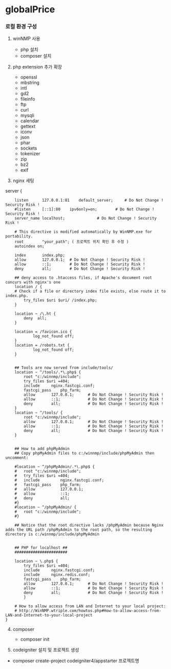 # globalPrice

### 로컬 환경 구성 <br>
1. winNMP 사용
   - php 설치
   - composer 설치

2. php extension 추가 확장
   - openssl
   - mbstring
   - intl
   - gd2
   - fileinfo
   - ftp
   - curl
   - mysqli
   - calendar
   - gettext
   - iconv
   - json
   - phar
   - sockets
   - tokenizer
   - zip
   - bz2
   - exif

3. nginx 세팅

server {

		listen		127.0.0.1:81	default_server;		# Do Not Change ! Security Risk !
		#listen		[::1]:80	ipv6only=on;		# Do Not Change ! Security Risk !
		server_name	localhost;				# Do Not Change ! Security Risk !

		# This directive is modified automatically by WinNMP.exe for portability.
		root		"your_path"; ( 프로젝트 위치 확인 후 수정 )
		autoindex on;

		index       index.php;
		allow		127.0.0.1;	# Do Not Change ! Security Risk !
		allow		::1;		# Do Not Change ! Security Risk !
		deny		all;		# Do Not Change ! Security Risk !

		## deny access to .htaccess files, if Apache's document root concurs with nginx's one
		location / {
        # Check if a file or directory index file exists, else route it to index.php.
        	try_files $uri $uri/ /index.php;
        }

		location ~ /\.ht {
			deny  all;
		}

		location = /favicon.ico {
				log_not_found off; 
		}
		location = /robots.txt {
				log_not_found off; 
		}


		## Tools are now served from include/tools/
		location ~ ^/tools/.*\.php$ {					
			root "c:/winnmp/include";
			try_files $uri =404; 
			include		nginx.fastcgi.conf;
			fastcgi_pass	php_farm;
			allow		127.0.0.1;		# Do Not Change ! Security Risk !
			allow		::1;			# Do Not Change ! Security Risk !
			deny		all;			# Do Not Change ! Security Risk !
		}
		location ~ ^/tools/ {
			root "c:/winnmp/include";
			allow		127.0.0.1;		# Do Not Change ! Security Risk !
			allow		::1;			# Do Not Change ! Security Risk !
			deny		all;			# Do Not Change ! Security Risk !
		}


		## How to add phpMyAdmin 
		## Copy phpMyAdmin files to c:/winnmp/include/phpMyAdmin then uncomment:

		#location ~ ^/phpMyAdmin/.*\.php$ {
		#	root "c:/winnmp/include";
		#	try_files $uri =404; 
		#	include         nginx.fastcgi.conf;
		#	fastcgi_pass    php_farm;
		#	allow           127.0.0.1;  
		#	allow           ::1;
		#	deny            all;
		#}       
		#location ~ ^/phpMyAdmin/ {
		#	root "c:/winnmp/include";
		#}

		## Notice that the root directive lacks /phpMyAdmin because Nginx adds the URL path /phpMyAdmin to the root path, so the resulting directory is c:/winnmp/include/phpMyAdmin
		

		## PHP for localhost ##
		#######################

		location ~ \.php$ {
			try_files $uri =404; 
			include		nginx.fastcgi.conf;
			include		nginx.redis.conf;
			fastcgi_pass	php_farm;
			allow		127.0.0.1;		# Do Not Change ! Security Risk !
			allow		::1;			# Do Not Change ! Security Risk !
			deny		all;			# Do Not Change ! Security Risk !
	        }

		# How to allow access from LAN and Internet to your local project:
		# http://WinNMP.wtriple.com/howtos.php#How-to-allow-access-from-LAN-and-Internet-to-your-local-project
	}

4. composer
    - composer init

5. codeigniter 설치 및 프로젝트 생성
 - composer create-project codeigniter4/appstarter 프로젝트명


